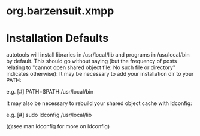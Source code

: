 # org.barzensuit.xmpp

# Installation Defaults

autotools will install libraries in /usr/local/lib and programs in /usr/local/bin
by default. This should go without saying (but the frequency of posts relating to 
"cannot open shared object file: No such file or directory" indicates otherwise):
It may be necessary to add your installation dir to your PATH:

e.g. [#] PATH=$PATH:/usr/local/bin

It may also be necessary to rebuild your shared object cache with ldconfig:

e.g. [#] sudo ldconfig /usr/local/lib

(@see man ldconfig for more on ldconfig)